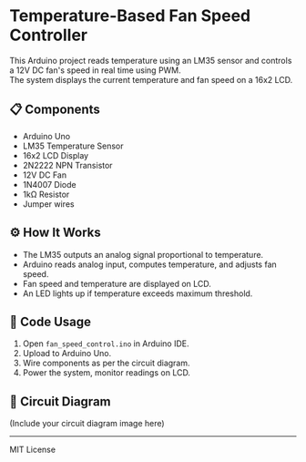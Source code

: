 # Temperature-Based Fan Speed Controller

This Arduino project reads temperature using an LM35 sensor and controls a 12V DC fan's speed in real time using PWM.  
The system displays the current temperature and fan speed on a 16x2 LCD.

## 📋 Components
- Arduino Uno
- LM35 Temperature Sensor
- 16x2 LCD Display
- 2N2222 NPN Transistor
- 12V DC Fan
- 1N4007 Diode
- 1kΩ Resistor
- Jumper wires

## ⚙️ How It Works
- The LM35 outputs an analog signal proportional to temperature.
- Arduino reads analog input, computes temperature, and adjusts fan speed.
- Fan speed and temperature are displayed on LCD.
- An LED lights up if temperature exceeds maximum threshold.

## 📝 Code Usage
1. Open `fan_speed_control.ino` in Arduino IDE.
2. Upload to Arduino Uno.
3. Wire components as per the circuit diagram.
4. Power the system, monitor readings on LCD.

## 📸 Circuit Diagram
(Include your circuit diagram image here)

---

MIT License
